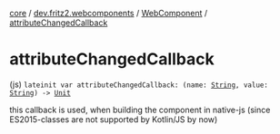 [core](../../index.md) / [dev.fritz2.webcomponents](../index.md) / [WebComponent](index.md) / [attributeChangedCallback](./attribute-changed-callback.md)

# attributeChangedCallback

(js) `lateinit var attributeChangedCallback: (name: `[`String`](https://kotlinlang.org/api/latest/jvm/stdlib/kotlin/-string/index.html)`, value: `[`String`](https://kotlinlang.org/api/latest/jvm/stdlib/kotlin/-string/index.html)`) -> `[`Unit`](https://kotlinlang.org/api/latest/jvm/stdlib/kotlin/-unit/index.html)

this callback is used, when building the component in native-js (since ES2015-classes are not supported by Kotlin/JS by now)


